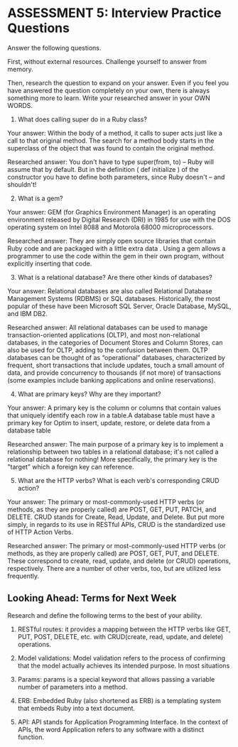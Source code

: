 # ASSESSMENT 5: Interview Practice Questions

Answer the following questions.

First, without external resources. Challenge yourself to answer from memory.

Then, research the question to expand on your answer. Even if you feel you have answered the question completely on your own, there is always something more to learn. Write your researched answer in your OWN WORDS.

1. What does calling super do in a Ruby class?

Your answer: Within the body of a method, it calls to super acts just like a call to that original method. The search for a method body starts in the superclass of the object that was found to contain the original method.

Researched answer:
You don't have to type super(from, to) – Ruby will assume that by default. But in the definition ( def initialize ) of the constructor you have to define both parameters, since Ruby doesn't – and shouldn't!

2. What is a gem?

Your answer: GEM (for Graphics Environment Manager) is an operating environment released by Digital Research (DRI) in 1985 for use with the DOS operating system on Intel 8088 and Motorola 68000 microprocessors.

Researched answer: They are simply open source libraries that contain Ruby code and are packaged with a little extra data . Using a gem allows a programmer to use the code within the gem in their own program, without explicitly inserting that code.

3. What is a relational database? Are there other kinds of databases?

Your answer: Relational databases are also called Relational Database Management Systems (RDBMS) or SQL databases. Historically, the most popular of these have been Microsoft SQL Server, Oracle Database, MySQL, and IBM DB2.

Researched answer: All relational databases can be used to manage transaction-oriented applications (OLTP), and most non-relational databases, in the categories of Document Stores and Column Stores, can also be used for OLTP, adding to the confusion between them. OLTP databases can be thought of as “operational” databases, characterized by frequent, short transactions that include updates, touch a small amount of data, and provide concurrency to thousands (if not more) of transactions (some examples include banking applications and online reservations).

4. What are primary keys? Why are they important?

Your answer: A primary key is the column or columns that contain values that uniquely identify each row in a table.A database table must have a primary key for Optim to insert, update, restore, or delete data from a database table

Researched answer: The main purpose of a primary key is to implement a relationship between two tables in a relational database; it's not called a relational database for nothing! More specifically, the primary key is the "target" which a foreign key can reference.

5. What are the HTTP verbs? What is each verb's corresponding CRUD action?

Your answer: The primary or most-commonly-used HTTP verbs (or methods, as they are properly called) are POST, GET, PUT, PATCH, and DELETE. CRUD stands for Create, Read, Update, and Delete. But put more simply, in regards to its use in RESTful APIs, CRUD is the standardized use of HTTP Action Verbs.

Researched answer: The primary or most-commonly-used HTTP verbs (or methods, as they are properly called) are POST, GET, PUT, and DELETE. These correspond to create, read, update, and delete (or CRUD) operations, respectively. There are a number of other verbs, too, but are utilized less frequently.

## Looking Ahead: Terms for Next Week

Research and define the following terms to the best of your ability.

1. RESTful routes: it provides a mapping between the HTTP verbs like GET, PUT, POST, DELETE, etc. with CRUD(create, read, update, and delete) operations.

2. Model validations: Model validation refers to the process of confirming that the model actually achieves its intended purpose. In most situations

3. Params: params is a special keyword that allows passing a variable number of parameters into a method.

4. ERB: Embedded Ruby (also shortened as ERB) is a templating system that embeds Ruby into a text document.

5. API: API stands for Application Programming Interface. In the context of APIs, the word Application refers to any software with a distinct function.
